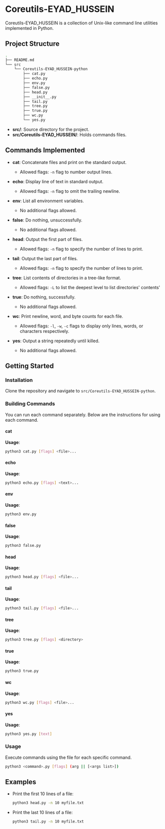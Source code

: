 # Coreutils-EYAD_HUSSEIN

Coreutils-EYAD_HUSSEIN is a collection of Unix-like command line utilities implemented in Python.

## Project Structure

```bash
.
├── README.md
└── src
    └── Coreutils-EYAD_HUSSEIN-python
        ├── cat.py
        ├── echo.py
        ├── env.py
        ├── false.py
        ├── head.py
        ├── __init__.py
        ├── tail.py
        ├── tree.py
        ├── true.py
        ├── wc.py
        └── yes.py
```

- **src/**: Source directory for the project.
- **src/Coreutils-EYAD_HUSSEIN/**: Holds commands files.

## Commands Implemented

- **cat**: Concatenate files and print on the standard output.

  - Allowed flags: `-n` flag to number output lines.

- **echo**: Display line of text in standard output.

  - Allowed flags: `-n` flag to omit the trailing newline.

- **env**: List all environment variables.

  - No additional flags allowed.

- **false**: Do nothing, unsuccessfully.

  - No additional flags allowed.

- **head**: Output the first part of files.

  - Allowed flags: `-n` flag to specify the number of lines to print.

- **tail**: Output the last part of files.

  - Allowed flags: `-n` flag to specify the number of lines to print.

- **tree**: List contents of directories in a tree-like format.

  - Allowed flags: `-L` to list the deepest level to list directories' contents'

- **true**: Do nothing, successfully.

  - No additional flags allowed.

- **wc**: Print newline, word, and byte counts for each file.

  - Allowed flags: `-l`, `-w`, `-c` flags to display only lines, words, or characters respectively.

- **yes**: Output a string repeatedly until killed.
  - No additional flags allowed.

## Getting Started

### Installation

Clone the repository and navigate to `src/Coreutils-EYAD_HUSSEIN-python`.

### Building Commands

You can run each command separately. Below are the instructions for using each command.

#### cat

**Usage**:

```bash
python3 cat.py [flags] <file>...
```

#### echo

**Usage**:

```bash
python3 echo.py [flags] <text>...
```

#### env

**Usage**:

```bash
python3 env.py
```

#### false

**Usage**:

```bash
python3 false.py
```

#### head

**Usage**:

```bash
python3 head.py [flags] <file>...
```

#### tail

**Usage**:

```bash
python3 tail.py [flags] <file>...
```

#### tree

**Usage**:

```bash
python3 tree.py [flags] <directory>
```

#### true

**Usage**:

```bash
python3 true.py
```

#### wc

**Usage**:

```bash
python3 wc.py [flags] <file>...
```

#### yes

**Usage**:

```bash
python3 yes.py [text]
```

### Usage

Execute commands using the file for each specific command.

```bash
python3 <command>.py [flags] (arg || [<args list>])
```

## Examples

- Print the first 10 lines of a file:

  ```bash
  python3 head.py -n 10 myfile.txt
  ```

- Print the last 10 lines of a file:
  ```bash
  python3 tail.py -n 10 myfile.txt
  ```

